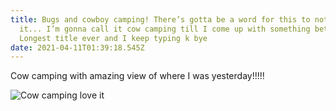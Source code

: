 ```yaml
---
title: Bugs and cowboy camping! There’s gotta be a word for this to not gender
  it... I’m gonna call it cow camping till I come up with something better FYI.
  Longest title ever and I keep typing k bye
date: 2021-04-11T01:39:18.545Z
---
```

Cow camping with amazing view of where I was yesterday!!!!! 

![Cow camping love it](/images/ee361ca6-28a4-4ace-a82c-afd9cc4a6efe.jpeg "Cow camping with vie of San jacinto ")